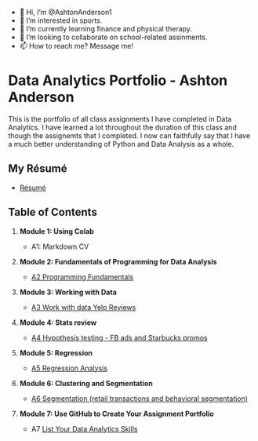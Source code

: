 - 👋 Hi, I’m @AshtonAnderson1
- 👀 I’m interested in sports.
- 🌱 I’m currently learning finance and physical therapy.
- 💞️ I’m looking to collaborate on school-related assinments.
- 📫 How to reach me? Message me!

<!---
AshtonAnderson1/AshtonAnderson1 is a ✨ special ✨ repository because its `README.md` (this file) appears on your GitHub profile.
You can click the Preview link to take a look at your changes.
--->

# Data Analytics Portfolio - Ashton Anderson
This is the portfolio of all class assignments I have completed in Data Analytics. I have learned a lot throughout the duration of this class and though the assignemts that I completed. I now can faithfully say that I have a much better understanding of Python and Data Analysis as a whole.

## My Résumé
- [Résumé](https://colab.research.google.com/drive/1WyK12T6_wQmLaTLrCTzB9Q5rWfzLPDQp?usp=share_link)

## Table of Contents
1. **Module 1: Using Colab**
   - A1: Markdown CV
   
2. **Module 2: Fundamentals of Programming for Data Analysis**
   - [A2 Programming Fundamentals](https://colab.research.google.com/drive/16yvc07HA7Gby_7S8xH5Y4An8OopUIhO9?usp=share_link)
   
3. **Module 3: Working with Data**
   - [A3 Work with data Yelp Reviews](https://colab.research.google.com/drive/1QnY2M6mSNue-8rs9fJliJagFbGBHe0iF?usp=sharing)
  
4. **Module 4: Stats review**
   - [A4 Hypothesis testing - FB ads and Starbucks promos](https://colab.research.google.com/drive/1118RWNnQhbsWkDk1hrAEpS_lENZa3Hiv?usp=share_link)

5. **Module 5: Regression**
   - [A5 Regression Analysis](https://colab.research.google.com/drive/1v6ojFlCqF_ZscQurJJNrEDTOQQeRkfV0?usp=share_link)

6. **Module 6: Clustering and Segmentation**
   - [A6 Segmentation (retail transactions and behavioral segmentation)](https://colab.research.google.com/drive/1WntjEeUgIyqdr8fkfXiJ4Ck8AJAlrhaH?usp=share_link)
   
7. **Module 7: Use GitHub to Create Your Assignment Portfolio**
    - A7 [List Your Data Analytics Skills](https://github.com/AshtonAnderson1/AshtonAnderson1/blob/ea5dbdef0a763f507175d1fbf683c47d9ca08edf/README.md)
